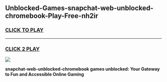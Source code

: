 
## Unblocked-Games-snapchat-web-unblocked-chromebook-Play-Free-nh2ir
<h3>
<a href="https://premium76.site?title=snapchat-web-unblocked-chromebook&ref=18A1">CLICK TO PLAY</a></h3>
<hr>

<h3>
<a href="https://premium76.site?title=snapchat-web-unblocked-chromebook&ref=18A1">CLICK 2 PLAY</a>
  
</h3>

<a href="https://premium76.site?title=snapchat-web-unblocked-chromebook&ref=18A1"><img src="https://clearcache.store/games.png"></a>


**snapchat-web-unblocked-chromebook games unblocked: Your Gateway to Fun and Accessible Online Gaming**
